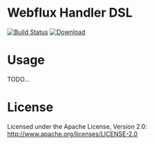 Webflux Handler DSL
============

[![Build Status](https://travis-ci.org/bebauer/webflux-handler-dsl.svg?branch=master)](https://travis-ci.org/bebauer/gcloud-scala)
[![Download](https://api.bintray.com/packages/bebauer/maven/webflux-handler-dsl/images/download.svg) ](https://bintray.com/bebauer/maven/webflux-handler-dsl/_latestVersion)

# Usage

TODO...

# License

Licensed under the Apache License, Version 2.0: http://www.apache.org/licenses/LICENSE-2.0